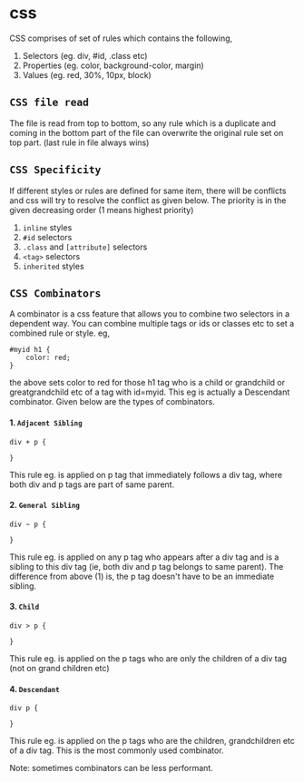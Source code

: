 # css

CSS comprises of set of rules which contains the following,
1. Selectors (eg. div, #id, .class etc)
2. Properties (eg. color, background-color, margin)
3. Values (eg. red, 30%, 10px, block)

## `CSS file read`
The file is read from top to bottom, so any rule which is a duplicate and coming in the bottom part of the file can overwrite the original rule set on top part. (last rule in file always wins)

## `CSS Specificity`

If different styles or rules are defined for same item, there will be conflicts and css will try to resolve the conflict as given below.
The priority is in the given decreasing order (1 means highest priority)
1. `inline` styles
2. `#id` selectors
3. `.class` and `[attribute]` selectors
4. `<tag>` selectors
5. `inherited` styles

## `CSS Combinators`
A combinator is a css feature that allows you to combine two selectors in a dependent way. You can combine multiple tags or ids or classes etc to set a combined rule or style.
eg,
```
#myid h1 {
    color: red;
}
```
the above sets color to red for those h1 tag who is a child or grandchild or greatgrandchild etc of a tag with id=myid. This eg is actually a Descendant combinator. Given below are the types of combinators.

#### 1. `Adjacent Sibling`
````
div + p {

}
````
This rule eg. is applied on p tag that immediately follows a div tag, where both div and p tags are part of same parent.

#### 2. `General Sibling`
````
div ~ p {
    
}
````
This rule eg. is applied on any p tag who appears after a div tag and is a sibling to this div tag (ie, both div and p tag belongs to same parent). The difference from above (1) is, the p tag doesn't have to be an immediate sibling.

#### 3. `Child`
````
div > p {
    
}
````
This rule eg. is applied on the p tags who are only the children of a div tag (not on grand children etc)

#### 4. `Descendant`
````
div p {
    
}
````
This rule eg. is applied on the p tags who are the children, grandchildren etc of a div tag. This is the most commonly used combinator.

Note: sometimes combinators can be less performant.
